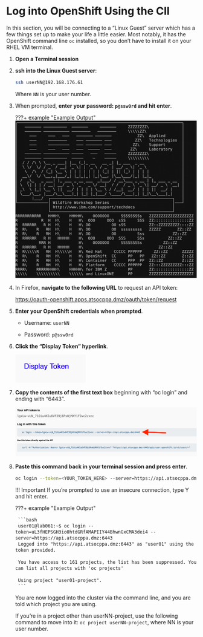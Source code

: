 # Log into OpenShift Using the ClI

In this section, you will be connecting to a “Linux Guest” server which has a few things set up to make your life a little easier. Most notably, it has the OpenShift command line `oc` installed, so you don’t have to install it on your RHEL VM terminal.

1. **Open a Terminal session**

1. **ssh into the Linux Guest server**:

    ```bash
    ssh userNN@192.168.176.61
    ```

    Where `NN` is your user number.

1. When prompted, **enter your password: `p@ssw0rd` and hit enter**.

    ???+ example "Example Output"
        ![ascii-wsc.png](../images/ascii-wsc.png)

1. In Firefox, **navigate to the following URL** to request an API token:

    <https://oauth-openshift.apps.atsocppa.dmz/oauth/token/request>

1. **Enter your OpenShift credentials when prompted**.

    * Username: `userNN`

    * Password: `p@ssw0rd`

1. **Click the “Display Token” hyperlink**.

    ![display-token.png](../images/display-token.png)

1. **Copy the contents of the first text box** beginning with “oc login” and ending with “6443”.

    ![oc-login-token.png](../images/oc-login-token.png)

1. **Paste this command back in your terminal session and press enter**.

    ```bash
    oc login --token=<YOUR_TOKEN_HERE> --server=https://api.atsocppa.dmz:6443
    ```

    !!! Important
        If you’re prompted to use an insecure connection, type Y and hit enter.

    ???+ example "Example Output"

        ```bash
        user01@lab061:~$ oc login --token=uL3fHEPSGH3io0htdGRfAMAPIIY44BhwnGxCMA3dei4 --server=https://api.atsocppa.dmz:6443
        Logged into "https://api.atsocppa.dmz:6443" as "user01" using the token provided.

        You have access to 161 projects, the list has been suppressed. You can list all projects with 'oc projects'

        Using project "user01-project".
        ```

    You are now logged into the cluster via the command line, and you are told which project you are using.

    If you’re in a project other than userNN-project, use the following command to move into it: `oc project userNN-project`, where NN is your user number.
